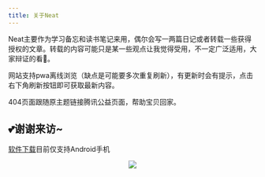 ```yaml
---
title: 关于Neat
---
```

Neat主要作为学习备忘和读书笔记来用，偶尔会写一两篇日记或者转载一些获得授权的文章。转载的内容可能只是某一些观点让我觉得受用，不一定广泛适用，大家辩证的看👀。

网站支持pwa离线浏览（缺点是可能要多次重复刷新），有更新时会有提示，点击右下角刷新按钮即可获取最新内容。

404页面跟随原主题链接腾讯公益页面，帮助宝贝回家。

💕谢谢来访~
---
[软件下载](/app/Neat_1.0.apk)目前仅支持Android手机
<center>
    <img src="/images/neat.png" style="max-width: 10rem;">    
</center>